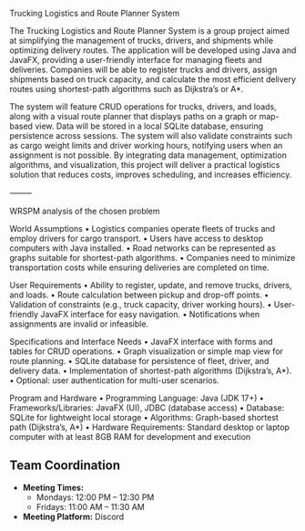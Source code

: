 Trucking Logistics and Route Planner System

The Trucking Logistics and Route Planner System is a group project aimed at simplifying the management of trucks, drivers, and shipments while optimizing delivery routes. The application will be developed using Java and JavaFX, providing a user-friendly interface for managing fleets and deliveries. Companies will be able to register trucks and drivers, assign shipments based on truck capacity, and calculate the most efficient delivery routes using shortest-path algorithms such as Dijkstra’s or A*.

The system will feature CRUD operations for trucks, drivers, and loads, along with a visual route planner that displays paths on a graph or map-based view. Data will be stored in a local SQLite database, ensuring persistence across sessions. The system will also validate constraints such as cargo weight limits and driver working hours, notifying users when an assignment is not possible. By integrating data management, optimization algorithms, and visualization, this project will deliver a practical logistics solution that reduces costs, improves scheduling, and increases efficiency.

⸻

WRSPM analysis of the chosen problem

World Assumptions
•	Logistics companies operate fleets of trucks and employ drivers for cargo transport.
•	Users have access to desktop computers with Java installed.
•	Road networks can be represented as graphs suitable for shortest-path algorithms.
•	Companies need to minimize transportation costs while ensuring deliveries are completed on time.

User Requirements
•	Ability to register, update, and remove trucks, drivers, and loads.
•	Route calculation between pickup and drop-off points.
•	Validation of constraints (e.g., truck capacity, driver working hours).
•	User-friendly JavaFX interface for easy navigation.
•	Notifications when assignments are invalid or infeasible.

Specifications and Interface Needs
•	JavaFX interface with forms and tables for CRUD operations.
•	Graph visualization or simple map view for route planning.
•	SQLite database for persistence of fleet, driver, and delivery data.
•	Implementation of shortest-path algorithms (Dijkstra’s, A*).
•	Optional: user authentication for multi-user scenarios.

Program and Hardware
•	Programming Language: Java (JDK 17+)
•	Frameworks/Libraries: JavaFX (UI), JDBC (database access)
•	Database: SQLite for lightweight local storage
•	Algorithms: Graph-based shortest path (Dijkstra’s, A*)
•	Hardware Requirements: Standard desktop or laptop computer with at least 8GB RAM for development and execution

## Team Coordination
- **Meeting Times:**
    - Mondays: 12:00 PM – 12:30 PM
    - Fridays: 11:00 AM – 11:30 AM
- **Meeting Platform:** Discord  
